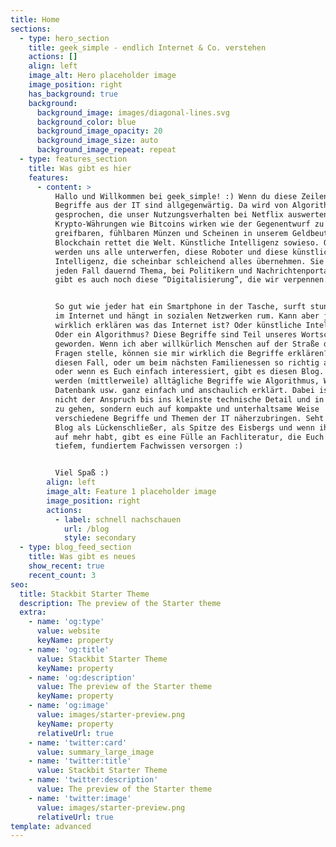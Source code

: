 ```yaml
---
title: Home
sections:
  - type: hero_section
    title: geek_simple - endlich Internet & Co. verstehen
    actions: []
    align: left
    image_alt: Hero placeholder image
    image_position: right
    has_background: true
    background:
      background_image: images/diagonal-lines.svg
      background_color: blue
      background_image_opacity: 20
      background_image_size: auto
      background_image_repeat: repeat
  - type: features_section
    title: Was gibt es hier
    features:
      - content: >
          Hallo und Willkommen bei geek_simple! :) Wenn du diese Zeilen hier liest, bedeutet das zwangsläufig, dass Du im Internet unterwegs bist. Wenn dir 
          Begriffe aus der IT sind allgegenwärtig. Da wird von Algorithmen
          gesprochen, die unser Nutzungsverhalten bei Netflix auswerten.
          Krypto-Währungen wie Bitcoins wirken wie der Gegenentwurf zu den
          greifbaren, fühlbaren Münzen und Scheinen in unserem Geldbeutel. Die
          Blockchain rettet die Welt. Künstliche Intelligenz sowieso. Oder sie
          werden uns alle unterwerfen, diese Roboter und diese künstliche
          Intelligenz, die scheinbar schleichend alles übernehmen. Sie sind auf
          jeden Fall dauernd Thema, bei Politikern und Nachrichtenportalen. Dann
          gibt es auch noch diese “Digitalisierung”, die wir verpennen.


          So gut wie jeder hat ein Smartphone in der Tasche, surft stundenlang
          im Internet und hängt in sozialen Netzwerken rum. Kann aber jemand
          wirklich erklären was das Internet ist? Oder künstliche Intelligenz?
          Oder ein Algorithmus? Diese Begriffe sind Teil unseres Wortschatzes
          geworden. Wenn ich aber willkürlich Menschen auf der Straße diese
          Fragen stelle, können sie mir wirklich die Begriffe erklären? Für
          diesen Fall, oder um beim nächsten Familienessen so richtig anzugeben
          oder wenn es Euch einfach interessiert, gibt es diesen Blog. Hier
          werden (mittlerweile) alltägliche Begriffe wie Algorithmus, WLan,
          Datenbank usw. ganz einfach und anschaulich erklärt. Dabei ist hier
          nicht der Anspruch bis ins kleinste technische Detail und in die Tiefe
          zu gehen, sondern euch auf kompakte und unterhaltsame Weise
          verschiedene Begriffe und Themen der IT näherzubringen. Seht diesen
          Blog als Lückenschließer, als Spitze des Eisbergs und wenn ihr Lust
          auf mehr habt, gibt es eine Fülle an Fachliteratur, die Euch mit
          tiefem, fundiertem Fachwissen versorgen :)


          Viel Spaß :)
        align: left
        image_alt: Feature 1 placeholder image
        image_position: right
        actions:
          - label: schnell nachschauen
            url: /blog
            style: secondary
  - type: blog_feed_section
    title: Was gibt es neues
    show_recent: true
    recent_count: 3
seo:
  title: Stackbit Starter Theme
  description: The preview of the Starter theme
  extra:
    - name: 'og:type'
      value: website
      keyName: property
    - name: 'og:title'
      value: Stackbit Starter Theme
      keyName: property
    - name: 'og:description'
      value: The preview of the Starter theme
      keyName: property
    - name: 'og:image'
      value: images/starter-preview.png
      keyName: property
      relativeUrl: true
    - name: 'twitter:card'
      value: summary_large_image
    - name: 'twitter:title'
      value: Stackbit Starter Theme
    - name: 'twitter:description'
      value: The preview of the Starter theme
    - name: 'twitter:image'
      value: images/starter-preview.png
      relativeUrl: true
template: advanced
---
```


